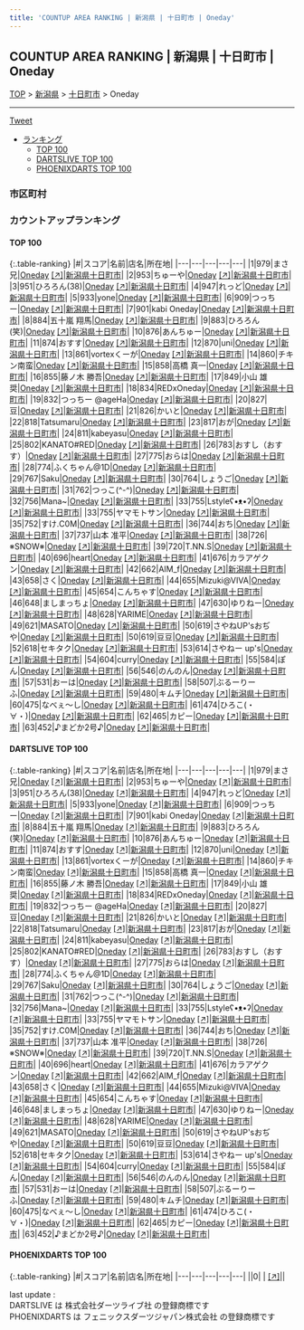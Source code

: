 ```yaml
---
title: 'COUNTUP AREA RANKING | 新潟県 | 十日町市 | Oneday'
---
```

## COUNTUP AREA RANKING | 新潟県 | 十日町市 | Oneday

[TOP](/darts/rank/) > [新潟県](/darts/rank/新潟県/) > [十日町市](/darts/rank/新潟県/十日町市/) > Oneday

___

<a href="https://twitter.com/share?ref_src=twsrc%5Etfw" data-text="COUNTUP AREA RANKING | 新潟県十日町市Oneday" class="twitter-share-button" data-hashtags="DARTSLIVE,PHOENIXDARTS,darts,ダーツ" data-show-count="false">Tweet</a>

* [ランキング](#カウントアップランキング)
    * [TOP 100](#top-100)
    * [DARTSLIVE TOP 100](#dartslive-top-100)
    * [PHOENIXDARTS TOP 100](#phoenixdarts-top-100)

### 市区町村

<ul>

</ul>

### カウントアップランキング

#### TOP 100



{:.table-ranking}
|#|スコア|名前|店名|所在地|
|---|---|---|---|---|
|1|979|<span class="rank-name-dl">まさ兄</span>|<a href="/darts/rank/shops/93ea87981b724f9c0d9b047a20a7ba1e.html">Oneday</a> <a href="https://search.dartslive.com/jp/shop/93ea87981b724f9c0d9b047a20a7ba1e">[↗]</a>|<a href="/darts/rank/新潟県/十日町市">新潟県十日町市</a>|
|2|953|<span class="rank-name-dl">ちゅーや</span>|<a href="/darts/rank/shops/93ea87981b724f9c0d9b047a20a7ba1e.html">Oneday</a> <a href="https://search.dartslive.com/jp/shop/93ea87981b724f9c0d9b047a20a7ba1e">[↗]</a>|<a href="/darts/rank/新潟県/十日町市">新潟県十日町市</a>|
|3|951|<span class="rank-name-dl">ひろろん(38)</span>|<a href="/darts/rank/shops/93ea87981b724f9c0d9b047a20a7ba1e.html">Oneday</a> <a href="https://search.dartslive.com/jp/shop/93ea87981b724f9c0d9b047a20a7ba1e">[↗]</a>|<a href="/darts/rank/新潟県/十日町市">新潟県十日町市</a>|
|4|947|<span class="rank-name-dl">れっど</span>|<a href="/darts/rank/shops/93ea87981b724f9c0d9b047a20a7ba1e.html">Oneday</a> <a href="https://search.dartslive.com/jp/shop/93ea87981b724f9c0d9b047a20a7ba1e">[↗]</a>|<a href="/darts/rank/新潟県/十日町市">新潟県十日町市</a>|
|5|933|<span class="rank-name-dl">yone</span>|<a href="/darts/rank/shops/93ea87981b724f9c0d9b047a20a7ba1e.html">Oneday</a> <a href="https://search.dartslive.com/jp/shop/93ea87981b724f9c0d9b047a20a7ba1e">[↗]</a>|<a href="/darts/rank/新潟県/十日町市">新潟県十日町市</a>|
|6|909|<span class="rank-name-dl">つっちー</span>|<a href="/darts/rank/shops/93ea87981b724f9c0d9b047a20a7ba1e.html">Oneday</a> <a href="https://search.dartslive.com/jp/shop/93ea87981b724f9c0d9b047a20a7ba1e">[↗]</a>|<a href="/darts/rank/新潟県/十日町市">新潟県十日町市</a>|
|7|901|<span class="rank-name-dl">kabi Oneday</span>|<a href="/darts/rank/shops/93ea87981b724f9c0d9b047a20a7ba1e.html">Oneday</a> <a href="https://search.dartslive.com/jp/shop/93ea87981b724f9c0d9b047a20a7ba1e">[↗]</a>|<a href="/darts/rank/新潟県/十日町市">新潟県十日町市</a>|
|8|884|<span class="rank-name-dl">五十嵐 翔馬</span>|<a href="/darts/rank/shops/93ea87981b724f9c0d9b047a20a7ba1e.html">Oneday</a> <a href="https://search.dartslive.com/jp/shop/93ea87981b724f9c0d9b047a20a7ba1e">[↗]</a>|<a href="/darts/rank/新潟県/十日町市">新潟県十日町市</a>|
|9|883|<span class="rank-name-dl">ひろろん(笑)</span>|<a href="/darts/rank/shops/93ea87981b724f9c0d9b047a20a7ba1e.html">Oneday</a> <a href="https://search.dartslive.com/jp/shop/93ea87981b724f9c0d9b047a20a7ba1e">[↗]</a>|<a href="/darts/rank/新潟県/十日町市">新潟県十日町市</a>|
|10|876|<span class="rank-name-dl">あんちゅー</span>|<a href="/darts/rank/shops/93ea87981b724f9c0d9b047a20a7ba1e.html">Oneday</a> <a href="https://search.dartslive.com/jp/shop/93ea87981b724f9c0d9b047a20a7ba1e">[↗]</a>|<a href="/darts/rank/新潟県/十日町市">新潟県十日町市</a>|
|11|874|<span class="rank-name-dl">おすす</span>|<a href="/darts/rank/shops/93ea87981b724f9c0d9b047a20a7ba1e.html">Oneday</a> <a href="https://search.dartslive.com/jp/shop/93ea87981b724f9c0d9b047a20a7ba1e">[↗]</a>|<a href="/darts/rank/新潟県/十日町市">新潟県十日町市</a>|
|12|870|<span class="rank-name-dl">uni</span>|<a href="/darts/rank/shops/93ea87981b724f9c0d9b047a20a7ba1e.html">Oneday</a> <a href="https://search.dartslive.com/jp/shop/93ea87981b724f9c0d9b047a20a7ba1e">[↗]</a>|<a href="/darts/rank/新潟県/十日町市">新潟県十日町市</a>|
|13|861|<span class="rank-name-dl">vortexくーが</span>|<a href="/darts/rank/shops/93ea87981b724f9c0d9b047a20a7ba1e.html">Oneday</a> <a href="https://search.dartslive.com/jp/shop/93ea87981b724f9c0d9b047a20a7ba1e">[↗]</a>|<a href="/darts/rank/新潟県/十日町市">新潟県十日町市</a>|
|14|860|<span class="rank-name-dl">チキン南蛮</span>|<a href="/darts/rank/shops/93ea87981b724f9c0d9b047a20a7ba1e.html">Oneday</a> <a href="https://search.dartslive.com/jp/shop/93ea87981b724f9c0d9b047a20a7ba1e">[↗]</a>|<a href="/darts/rank/新潟県/十日町市">新潟県十日町市</a>|
|15|858|<span class="rank-name-dl">高橋 真一</span>|<a href="/darts/rank/shops/93ea87981b724f9c0d9b047a20a7ba1e.html">Oneday</a> <a href="https://search.dartslive.com/jp/shop/93ea87981b724f9c0d9b047a20a7ba1e">[↗]</a>|<a href="/darts/rank/新潟県/十日町市">新潟県十日町市</a>|
|16|855|<span class="rank-name-dl">藤ノ木 勝吾</span>|<a href="/darts/rank/shops/93ea87981b724f9c0d9b047a20a7ba1e.html">Oneday</a> <a href="https://search.dartslive.com/jp/shop/93ea87981b724f9c0d9b047a20a7ba1e">[↗]</a>|<a href="/darts/rank/新潟県/十日町市">新潟県十日町市</a>|
|17|849|<span class="rank-name-dl">小山 雄奨</span>|<a href="/darts/rank/shops/93ea87981b724f9c0d9b047a20a7ba1e.html">Oneday</a> <a href="https://search.dartslive.com/jp/shop/93ea87981b724f9c0d9b047a20a7ba1e">[↗]</a>|<a href="/darts/rank/新潟県/十日町市">新潟県十日町市</a>|
|18|834|<span class="rank-name-dl">REDxOneday</span>|<a href="/darts/rank/shops/93ea87981b724f9c0d9b047a20a7ba1e.html">Oneday</a> <a href="https://search.dartslive.com/jp/shop/93ea87981b724f9c0d9b047a20a7ba1e">[↗]</a>|<a href="/darts/rank/新潟県/十日町市">新潟県十日町市</a>|
|19|832|<span class="rank-name-dl">つっちー @ageHa</span>|<a href="/darts/rank/shops/93ea87981b724f9c0d9b047a20a7ba1e.html">Oneday</a> <a href="https://search.dartslive.com/jp/shop/93ea87981b724f9c0d9b047a20a7ba1e">[↗]</a>|<a href="/darts/rank/新潟県/十日町市">新潟県十日町市</a>|
|20|827|<span class="rank-name-dl">豆</span>|<a href="/darts/rank/shops/93ea87981b724f9c0d9b047a20a7ba1e.html">Oneday</a> <a href="https://search.dartslive.com/jp/shop/93ea87981b724f9c0d9b047a20a7ba1e">[↗]</a>|<a href="/darts/rank/新潟県/十日町市">新潟県十日町市</a>|
|21|826|<span class="rank-name-dl">かいと</span>|<a href="/darts/rank/shops/93ea87981b724f9c0d9b047a20a7ba1e.html">Oneday</a> <a href="https://search.dartslive.com/jp/shop/93ea87981b724f9c0d9b047a20a7ba1e">[↗]</a>|<a href="/darts/rank/新潟県/十日町市">新潟県十日町市</a>|
|22|818|<span class="rank-name-dl">Tatsumaru</span>|<a href="/darts/rank/shops/93ea87981b724f9c0d9b047a20a7ba1e.html">Oneday</a> <a href="https://search.dartslive.com/jp/shop/93ea87981b724f9c0d9b047a20a7ba1e">[↗]</a>|<a href="/darts/rank/新潟県/十日町市">新潟県十日町市</a>|
|23|817|<span class="rank-name-dl">おが</span>|<a href="/darts/rank/shops/93ea87981b724f9c0d9b047a20a7ba1e.html">Oneday</a> <a href="https://search.dartslive.com/jp/shop/93ea87981b724f9c0d9b047a20a7ba1e">[↗]</a>|<a href="/darts/rank/新潟県/十日町市">新潟県十日町市</a>|
|24|811|<span class="rank-name-dl">kabeyasu</span>|<a href="/darts/rank/shops/93ea87981b724f9c0d9b047a20a7ba1e.html">Oneday</a> <a href="https://search.dartslive.com/jp/shop/93ea87981b724f9c0d9b047a20a7ba1e">[↗]</a>|<a href="/darts/rank/新潟県/十日町市">新潟県十日町市</a>|
|25|802|<span class="rank-name-dl">KANATO#RED</span>|<a href="/darts/rank/shops/93ea87981b724f9c0d9b047a20a7ba1e.html">Oneday</a> <a href="https://search.dartslive.com/jp/shop/93ea87981b724f9c0d9b047a20a7ba1e">[↗]</a>|<a href="/darts/rank/新潟県/十日町市">新潟県十日町市</a>|
|26|783|<span class="rank-name-dl">おすし（おすす）</span>|<a href="/darts/rank/shops/93ea87981b724f9c0d9b047a20a7ba1e.html">Oneday</a> <a href="https://search.dartslive.com/jp/shop/93ea87981b724f9c0d9b047a20a7ba1e">[↗]</a>|<a href="/darts/rank/新潟県/十日町市">新潟県十日町市</a>|
|27|775|<span class="rank-name-dl">おらは</span>|<a href="/darts/rank/shops/93ea87981b724f9c0d9b047a20a7ba1e.html">Oneday</a> <a href="https://search.dartslive.com/jp/shop/93ea87981b724f9c0d9b047a20a7ba1e">[↗]</a>|<a href="/darts/rank/新潟県/十日町市">新潟県十日町市</a>|
|28|774|<span class="rank-name-dl">ふくちゃん@1D</span>|<a href="/darts/rank/shops/93ea87981b724f9c0d9b047a20a7ba1e.html">Oneday</a> <a href="https://search.dartslive.com/jp/shop/93ea87981b724f9c0d9b047a20a7ba1e">[↗]</a>|<a href="/darts/rank/新潟県/十日町市">新潟県十日町市</a>|
|29|767|<span class="rank-name-dl">Saku</span>|<a href="/darts/rank/shops/93ea87981b724f9c0d9b047a20a7ba1e.html">Oneday</a> <a href="https://search.dartslive.com/jp/shop/93ea87981b724f9c0d9b047a20a7ba1e">[↗]</a>|<a href="/darts/rank/新潟県/十日町市">新潟県十日町市</a>|
|30|764|<span class="rank-name-dl">しょうご</span>|<a href="/darts/rank/shops/93ea87981b724f9c0d9b047a20a7ba1e.html">Oneday</a> <a href="https://search.dartslive.com/jp/shop/93ea87981b724f9c0d9b047a20a7ba1e">[↗]</a>|<a href="/darts/rank/新潟県/十日町市">新潟県十日町市</a>|
|31|762|<span class="rank-name-dl">つっこ(^-^)</span>|<a href="/darts/rank/shops/93ea87981b724f9c0d9b047a20a7ba1e.html">Oneday</a> <a href="https://search.dartslive.com/jp/shop/93ea87981b724f9c0d9b047a20a7ba1e">[↗]</a>|<a href="/darts/rank/新潟県/十日町市">新潟県十日町市</a>|
|32|756|<span class="rank-name-dl">Mana~</span>|<a href="/darts/rank/shops/93ea87981b724f9c0d9b047a20a7ba1e.html">Oneday</a> <a href="https://search.dartslive.com/jp/shop/93ea87981b724f9c0d9b047a20a7ba1e">[↗]</a>|<a href="/darts/rank/新潟県/十日町市">新潟県十日町市</a>|
|33|755|<span class="rank-name-dl">Lstyleʕ•ᴥ•ʔ</span>|<a href="/darts/rank/shops/93ea87981b724f9c0d9b047a20a7ba1e.html">Oneday</a> <a href="https://search.dartslive.com/jp/shop/93ea87981b724f9c0d9b047a20a7ba1e">[↗]</a>|<a href="/darts/rank/新潟県/十日町市">新潟県十日町市</a>|
|33|755|<span class="rank-name-dl">ヤマモトサン</span>|<a href="/darts/rank/shops/93ea87981b724f9c0d9b047a20a7ba1e.html">Oneday</a> <a href="https://search.dartslive.com/jp/shop/93ea87981b724f9c0d9b047a20a7ba1e">[↗]</a>|<a href="/darts/rank/新潟県/十日町市">新潟県十日町市</a>|
|35|752|<span class="rank-name-dl">すけ.C0M</span>|<a href="/darts/rank/shops/93ea87981b724f9c0d9b047a20a7ba1e.html">Oneday</a> <a href="https://search.dartslive.com/jp/shop/93ea87981b724f9c0d9b047a20a7ba1e">[↗]</a>|<a href="/darts/rank/新潟県/十日町市">新潟県十日町市</a>|
|36|744|<span class="rank-name-dl">おち</span>|<a href="/darts/rank/shops/93ea87981b724f9c0d9b047a20a7ba1e.html">Oneday</a> <a href="https://search.dartslive.com/jp/shop/93ea87981b724f9c0d9b047a20a7ba1e">[↗]</a>|<a href="/darts/rank/新潟県/十日町市">新潟県十日町市</a>|
|37|737|<span class="rank-name-dl">山本 准平</span>|<a href="/darts/rank/shops/93ea87981b724f9c0d9b047a20a7ba1e.html">Oneday</a> <a href="https://search.dartslive.com/jp/shop/93ea87981b724f9c0d9b047a20a7ba1e">[↗]</a>|<a href="/darts/rank/新潟県/十日町市">新潟県十日町市</a>|
|38|726|<span class="rank-name-dl">※SNOW※</span>|<a href="/darts/rank/shops/93ea87981b724f9c0d9b047a20a7ba1e.html">Oneday</a> <a href="https://search.dartslive.com/jp/shop/93ea87981b724f9c0d9b047a20a7ba1e">[↗]</a>|<a href="/darts/rank/新潟県/十日町市">新潟県十日町市</a>|
|39|720|<span class="rank-name-dl">T.NN.S</span>|<a href="/darts/rank/shops/93ea87981b724f9c0d9b047a20a7ba1e.html">Oneday</a> <a href="https://search.dartslive.com/jp/shop/93ea87981b724f9c0d9b047a20a7ba1e">[↗]</a>|<a href="/darts/rank/新潟県/十日町市">新潟県十日町市</a>|
|40|696|<span class="rank-name-dl">heart</span>|<a href="/darts/rank/shops/93ea87981b724f9c0d9b047a20a7ba1e.html">Oneday</a> <a href="https://search.dartslive.com/jp/shop/93ea87981b724f9c0d9b047a20a7ba1e">[↗]</a>|<a href="/darts/rank/新潟県/十日町市">新潟県十日町市</a>|
|41|676|<span class="rank-name-dl">カラアゲクン</span>|<a href="/darts/rank/shops/93ea87981b724f9c0d9b047a20a7ba1e.html">Oneday</a> <a href="https://search.dartslive.com/jp/shop/93ea87981b724f9c0d9b047a20a7ba1e">[↗]</a>|<a href="/darts/rank/新潟県/十日町市">新潟県十日町市</a>|
|42|662|<span class="rank-name-dl">AIM_f</span>|<a href="/darts/rank/shops/93ea87981b724f9c0d9b047a20a7ba1e.html">Oneday</a> <a href="https://search.dartslive.com/jp/shop/93ea87981b724f9c0d9b047a20a7ba1e">[↗]</a>|<a href="/darts/rank/新潟県/十日町市">新潟県十日町市</a>|
|43|658|<span class="rank-name-dl">さく</span>|<a href="/darts/rank/shops/93ea87981b724f9c0d9b047a20a7ba1e.html">Oneday</a> <a href="https://search.dartslive.com/jp/shop/93ea87981b724f9c0d9b047a20a7ba1e">[↗]</a>|<a href="/darts/rank/新潟県/十日町市">新潟県十日町市</a>|
|44|655|<span class="rank-name-dl">Mizuki@VIVA</span>|<a href="/darts/rank/shops/93ea87981b724f9c0d9b047a20a7ba1e.html">Oneday</a> <a href="https://search.dartslive.com/jp/shop/93ea87981b724f9c0d9b047a20a7ba1e">[↗]</a>|<a href="/darts/rank/新潟県/十日町市">新潟県十日町市</a>|
|45|654|<span class="rank-name-dl">こんちゃす</span>|<a href="/darts/rank/shops/93ea87981b724f9c0d9b047a20a7ba1e.html">Oneday</a> <a href="https://search.dartslive.com/jp/shop/93ea87981b724f9c0d9b047a20a7ba1e">[↗]</a>|<a href="/darts/rank/新潟県/十日町市">新潟県十日町市</a>|
|46|648|<span class="rank-name-dl">ましまっちょ</span>|<a href="/darts/rank/shops/93ea87981b724f9c0d9b047a20a7ba1e.html">Oneday</a> <a href="https://search.dartslive.com/jp/shop/93ea87981b724f9c0d9b047a20a7ba1e">[↗]</a>|<a href="/darts/rank/新潟県/十日町市">新潟県十日町市</a>|
|47|630|<span class="rank-name-dl">ゆりねー</span>|<a href="/darts/rank/shops/93ea87981b724f9c0d9b047a20a7ba1e.html">Oneday</a> <a href="https://search.dartslive.com/jp/shop/93ea87981b724f9c0d9b047a20a7ba1e">[↗]</a>|<a href="/darts/rank/新潟県/十日町市">新潟県十日町市</a>|
|48|628|<span class="rank-name-dl">YARIME</span>|<a href="/darts/rank/shops/93ea87981b724f9c0d9b047a20a7ba1e.html">Oneday</a> <a href="https://search.dartslive.com/jp/shop/93ea87981b724f9c0d9b047a20a7ba1e">[↗]</a>|<a href="/darts/rank/新潟県/十日町市">新潟県十日町市</a>|
|49|621|<span class="rank-name-dl">MASATO</span>|<a href="/darts/rank/shops/93ea87981b724f9c0d9b047a20a7ba1e.html">Oneday</a> <a href="https://search.dartslive.com/jp/shop/93ea87981b724f9c0d9b047a20a7ba1e">[↗]</a>|<a href="/darts/rank/新潟県/十日町市">新潟県十日町市</a>|
|50|619|<span class="rank-name-dl">さやねUP&#x27;sおぢや</span>|<a href="/darts/rank/shops/93ea87981b724f9c0d9b047a20a7ba1e.html">Oneday</a> <a href="https://search.dartslive.com/jp/shop/93ea87981b724f9c0d9b047a20a7ba1e">[↗]</a>|<a href="/darts/rank/新潟県/十日町市">新潟県十日町市</a>|
|50|619|<span class="rank-name-dl">豆豆</span>|<a href="/darts/rank/shops/93ea87981b724f9c0d9b047a20a7ba1e.html">Oneday</a> <a href="https://search.dartslive.com/jp/shop/93ea87981b724f9c0d9b047a20a7ba1e">[↗]</a>|<a href="/darts/rank/新潟県/十日町市">新潟県十日町市</a>|
|52|618|<span class="rank-name-dl">セキタク</span>|<a href="/darts/rank/shops/93ea87981b724f9c0d9b047a20a7ba1e.html">Oneday</a> <a href="https://search.dartslive.com/jp/shop/93ea87981b724f9c0d9b047a20a7ba1e">[↗]</a>|<a href="/darts/rank/新潟県/十日町市">新潟県十日町市</a>|
|53|614|<span class="rank-name-dl">さやねー up&#x27;s</span>|<a href="/darts/rank/shops/93ea87981b724f9c0d9b047a20a7ba1e.html">Oneday</a> <a href="https://search.dartslive.com/jp/shop/93ea87981b724f9c0d9b047a20a7ba1e">[↗]</a>|<a href="/darts/rank/新潟県/十日町市">新潟県十日町市</a>|
|54|604|<span class="rank-name-dl">curry</span>|<a href="/darts/rank/shops/93ea87981b724f9c0d9b047a20a7ba1e.html">Oneday</a> <a href="https://search.dartslive.com/jp/shop/93ea87981b724f9c0d9b047a20a7ba1e">[↗]</a>|<a href="/darts/rank/新潟県/十日町市">新潟県十日町市</a>|
|55|584|<span class="rank-name-dl">ぽん</span>|<a href="/darts/rank/shops/93ea87981b724f9c0d9b047a20a7ba1e.html">Oneday</a> <a href="https://search.dartslive.com/jp/shop/93ea87981b724f9c0d9b047a20a7ba1e">[↗]</a>|<a href="/darts/rank/新潟県/十日町市">新潟県十日町市</a>|
|56|546|<span class="rank-name-dl">のんのん</span>|<a href="/darts/rank/shops/93ea87981b724f9c0d9b047a20a7ba1e.html">Oneday</a> <a href="https://search.dartslive.com/jp/shop/93ea87981b724f9c0d9b047a20a7ba1e">[↗]</a>|<a href="/darts/rank/新潟県/十日町市">新潟県十日町市</a>|
|57|531|<span class="rank-name-dl">おーは</span>|<a href="/darts/rank/shops/93ea87981b724f9c0d9b047a20a7ba1e.html">Oneday</a> <a href="https://search.dartslive.com/jp/shop/93ea87981b724f9c0d9b047a20a7ba1e">[↗]</a>|<a href="/darts/rank/新潟県/十日町市">新潟県十日町市</a>|
|58|507|<span class="rank-name-dl">ぶるーりーふ</span>|<a href="/darts/rank/shops/93ea87981b724f9c0d9b047a20a7ba1e.html">Oneday</a> <a href="https://search.dartslive.com/jp/shop/93ea87981b724f9c0d9b047a20a7ba1e">[↗]</a>|<a href="/darts/rank/新潟県/十日町市">新潟県十日町市</a>|
|59|480|<span class="rank-name-dl">キムチ</span>|<a href="/darts/rank/shops/93ea87981b724f9c0d9b047a20a7ba1e.html">Oneday</a> <a href="https://search.dartslive.com/jp/shop/93ea87981b724f9c0d9b047a20a7ba1e">[↗]</a>|<a href="/darts/rank/新潟県/十日町市">新潟県十日町市</a>|
|60|475|<span class="rank-name-dl">なべぇ〜し</span>|<a href="/darts/rank/shops/93ea87981b724f9c0d9b047a20a7ba1e.html">Oneday</a> <a href="https://search.dartslive.com/jp/shop/93ea87981b724f9c0d9b047a20a7ba1e">[↗]</a>|<a href="/darts/rank/新潟県/十日町市">新潟県十日町市</a>|
|61|474|<span class="rank-name-dl">ひろこ(・∀・)</span>|<a href="/darts/rank/shops/93ea87981b724f9c0d9b047a20a7ba1e.html">Oneday</a> <a href="https://search.dartslive.com/jp/shop/93ea87981b724f9c0d9b047a20a7ba1e">[↗]</a>|<a href="/darts/rank/新潟県/十日町市">新潟県十日町市</a>|
|62|465|<span class="rank-name-dl">カピー</span>|<a href="/darts/rank/shops/93ea87981b724f9c0d9b047a20a7ba1e.html">Oneday</a> <a href="https://search.dartslive.com/jp/shop/93ea87981b724f9c0d9b047a20a7ba1e">[↗]</a>|<a href="/darts/rank/新潟県/十日町市">新潟県十日町市</a>|
|63|452|<span class="rank-name-dl">♪まどか2号♪</span>|<a href="/darts/rank/shops/93ea87981b724f9c0d9b047a20a7ba1e.html">Oneday</a> <a href="https://search.dartslive.com/jp/shop/93ea87981b724f9c0d9b047a20a7ba1e">[↗]</a>|<a href="/darts/rank/新潟県/十日町市">新潟県十日町市</a>|


#### DARTSLIVE TOP 100



{:.table-ranking}
|#|スコア|名前|店名|所在地|
|---|---|---|---|---|
|1|979|<span class="rank-name-dl">まさ兄</span>|<a href="/darts/rank/shops/93ea87981b724f9c0d9b047a20a7ba1e.html">Oneday</a> <a href="https://search.dartslive.com/jp/shop/93ea87981b724f9c0d9b047a20a7ba1e">[↗]</a>|<a href="/darts/rank/新潟県/十日町市">新潟県十日町市</a>|
|2|953|<span class="rank-name-dl">ちゅーや</span>|<a href="/darts/rank/shops/93ea87981b724f9c0d9b047a20a7ba1e.html">Oneday</a> <a href="https://search.dartslive.com/jp/shop/93ea87981b724f9c0d9b047a20a7ba1e">[↗]</a>|<a href="/darts/rank/新潟県/十日町市">新潟県十日町市</a>|
|3|951|<span class="rank-name-dl">ひろろん(38)</span>|<a href="/darts/rank/shops/93ea87981b724f9c0d9b047a20a7ba1e.html">Oneday</a> <a href="https://search.dartslive.com/jp/shop/93ea87981b724f9c0d9b047a20a7ba1e">[↗]</a>|<a href="/darts/rank/新潟県/十日町市">新潟県十日町市</a>|
|4|947|<span class="rank-name-dl">れっど</span>|<a href="/darts/rank/shops/93ea87981b724f9c0d9b047a20a7ba1e.html">Oneday</a> <a href="https://search.dartslive.com/jp/shop/93ea87981b724f9c0d9b047a20a7ba1e">[↗]</a>|<a href="/darts/rank/新潟県/十日町市">新潟県十日町市</a>|
|5|933|<span class="rank-name-dl">yone</span>|<a href="/darts/rank/shops/93ea87981b724f9c0d9b047a20a7ba1e.html">Oneday</a> <a href="https://search.dartslive.com/jp/shop/93ea87981b724f9c0d9b047a20a7ba1e">[↗]</a>|<a href="/darts/rank/新潟県/十日町市">新潟県十日町市</a>|
|6|909|<span class="rank-name-dl">つっちー</span>|<a href="/darts/rank/shops/93ea87981b724f9c0d9b047a20a7ba1e.html">Oneday</a> <a href="https://search.dartslive.com/jp/shop/93ea87981b724f9c0d9b047a20a7ba1e">[↗]</a>|<a href="/darts/rank/新潟県/十日町市">新潟県十日町市</a>|
|7|901|<span class="rank-name-dl">kabi Oneday</span>|<a href="/darts/rank/shops/93ea87981b724f9c0d9b047a20a7ba1e.html">Oneday</a> <a href="https://search.dartslive.com/jp/shop/93ea87981b724f9c0d9b047a20a7ba1e">[↗]</a>|<a href="/darts/rank/新潟県/十日町市">新潟県十日町市</a>|
|8|884|<span class="rank-name-dl">五十嵐 翔馬</span>|<a href="/darts/rank/shops/93ea87981b724f9c0d9b047a20a7ba1e.html">Oneday</a> <a href="https://search.dartslive.com/jp/shop/93ea87981b724f9c0d9b047a20a7ba1e">[↗]</a>|<a href="/darts/rank/新潟県/十日町市">新潟県十日町市</a>|
|9|883|<span class="rank-name-dl">ひろろん(笑)</span>|<a href="/darts/rank/shops/93ea87981b724f9c0d9b047a20a7ba1e.html">Oneday</a> <a href="https://search.dartslive.com/jp/shop/93ea87981b724f9c0d9b047a20a7ba1e">[↗]</a>|<a href="/darts/rank/新潟県/十日町市">新潟県十日町市</a>|
|10|876|<span class="rank-name-dl">あんちゅー</span>|<a href="/darts/rank/shops/93ea87981b724f9c0d9b047a20a7ba1e.html">Oneday</a> <a href="https://search.dartslive.com/jp/shop/93ea87981b724f9c0d9b047a20a7ba1e">[↗]</a>|<a href="/darts/rank/新潟県/十日町市">新潟県十日町市</a>|
|11|874|<span class="rank-name-dl">おすす</span>|<a href="/darts/rank/shops/93ea87981b724f9c0d9b047a20a7ba1e.html">Oneday</a> <a href="https://search.dartslive.com/jp/shop/93ea87981b724f9c0d9b047a20a7ba1e">[↗]</a>|<a href="/darts/rank/新潟県/十日町市">新潟県十日町市</a>|
|12|870|<span class="rank-name-dl">uni</span>|<a href="/darts/rank/shops/93ea87981b724f9c0d9b047a20a7ba1e.html">Oneday</a> <a href="https://search.dartslive.com/jp/shop/93ea87981b724f9c0d9b047a20a7ba1e">[↗]</a>|<a href="/darts/rank/新潟県/十日町市">新潟県十日町市</a>|
|13|861|<span class="rank-name-dl">vortexくーが</span>|<a href="/darts/rank/shops/93ea87981b724f9c0d9b047a20a7ba1e.html">Oneday</a> <a href="https://search.dartslive.com/jp/shop/93ea87981b724f9c0d9b047a20a7ba1e">[↗]</a>|<a href="/darts/rank/新潟県/十日町市">新潟県十日町市</a>|
|14|860|<span class="rank-name-dl">チキン南蛮</span>|<a href="/darts/rank/shops/93ea87981b724f9c0d9b047a20a7ba1e.html">Oneday</a> <a href="https://search.dartslive.com/jp/shop/93ea87981b724f9c0d9b047a20a7ba1e">[↗]</a>|<a href="/darts/rank/新潟県/十日町市">新潟県十日町市</a>|
|15|858|<span class="rank-name-dl">高橋 真一</span>|<a href="/darts/rank/shops/93ea87981b724f9c0d9b047a20a7ba1e.html">Oneday</a> <a href="https://search.dartslive.com/jp/shop/93ea87981b724f9c0d9b047a20a7ba1e">[↗]</a>|<a href="/darts/rank/新潟県/十日町市">新潟県十日町市</a>|
|16|855|<span class="rank-name-dl">藤ノ木 勝吾</span>|<a href="/darts/rank/shops/93ea87981b724f9c0d9b047a20a7ba1e.html">Oneday</a> <a href="https://search.dartslive.com/jp/shop/93ea87981b724f9c0d9b047a20a7ba1e">[↗]</a>|<a href="/darts/rank/新潟県/十日町市">新潟県十日町市</a>|
|17|849|<span class="rank-name-dl">小山 雄奨</span>|<a href="/darts/rank/shops/93ea87981b724f9c0d9b047a20a7ba1e.html">Oneday</a> <a href="https://search.dartslive.com/jp/shop/93ea87981b724f9c0d9b047a20a7ba1e">[↗]</a>|<a href="/darts/rank/新潟県/十日町市">新潟県十日町市</a>|
|18|834|<span class="rank-name-dl">REDxOneday</span>|<a href="/darts/rank/shops/93ea87981b724f9c0d9b047a20a7ba1e.html">Oneday</a> <a href="https://search.dartslive.com/jp/shop/93ea87981b724f9c0d9b047a20a7ba1e">[↗]</a>|<a href="/darts/rank/新潟県/十日町市">新潟県十日町市</a>|
|19|832|<span class="rank-name-dl">つっちー @ageHa</span>|<a href="/darts/rank/shops/93ea87981b724f9c0d9b047a20a7ba1e.html">Oneday</a> <a href="https://search.dartslive.com/jp/shop/93ea87981b724f9c0d9b047a20a7ba1e">[↗]</a>|<a href="/darts/rank/新潟県/十日町市">新潟県十日町市</a>|
|20|827|<span class="rank-name-dl">豆</span>|<a href="/darts/rank/shops/93ea87981b724f9c0d9b047a20a7ba1e.html">Oneday</a> <a href="https://search.dartslive.com/jp/shop/93ea87981b724f9c0d9b047a20a7ba1e">[↗]</a>|<a href="/darts/rank/新潟県/十日町市">新潟県十日町市</a>|
|21|826|<span class="rank-name-dl">かいと</span>|<a href="/darts/rank/shops/93ea87981b724f9c0d9b047a20a7ba1e.html">Oneday</a> <a href="https://search.dartslive.com/jp/shop/93ea87981b724f9c0d9b047a20a7ba1e">[↗]</a>|<a href="/darts/rank/新潟県/十日町市">新潟県十日町市</a>|
|22|818|<span class="rank-name-dl">Tatsumaru</span>|<a href="/darts/rank/shops/93ea87981b724f9c0d9b047a20a7ba1e.html">Oneday</a> <a href="https://search.dartslive.com/jp/shop/93ea87981b724f9c0d9b047a20a7ba1e">[↗]</a>|<a href="/darts/rank/新潟県/十日町市">新潟県十日町市</a>|
|23|817|<span class="rank-name-dl">おが</span>|<a href="/darts/rank/shops/93ea87981b724f9c0d9b047a20a7ba1e.html">Oneday</a> <a href="https://search.dartslive.com/jp/shop/93ea87981b724f9c0d9b047a20a7ba1e">[↗]</a>|<a href="/darts/rank/新潟県/十日町市">新潟県十日町市</a>|
|24|811|<span class="rank-name-dl">kabeyasu</span>|<a href="/darts/rank/shops/93ea87981b724f9c0d9b047a20a7ba1e.html">Oneday</a> <a href="https://search.dartslive.com/jp/shop/93ea87981b724f9c0d9b047a20a7ba1e">[↗]</a>|<a href="/darts/rank/新潟県/十日町市">新潟県十日町市</a>|
|25|802|<span class="rank-name-dl">KANATO#RED</span>|<a href="/darts/rank/shops/93ea87981b724f9c0d9b047a20a7ba1e.html">Oneday</a> <a href="https://search.dartslive.com/jp/shop/93ea87981b724f9c0d9b047a20a7ba1e">[↗]</a>|<a href="/darts/rank/新潟県/十日町市">新潟県十日町市</a>|
|26|783|<span class="rank-name-dl">おすし（おすす）</span>|<a href="/darts/rank/shops/93ea87981b724f9c0d9b047a20a7ba1e.html">Oneday</a> <a href="https://search.dartslive.com/jp/shop/93ea87981b724f9c0d9b047a20a7ba1e">[↗]</a>|<a href="/darts/rank/新潟県/十日町市">新潟県十日町市</a>|
|27|775|<span class="rank-name-dl">おらは</span>|<a href="/darts/rank/shops/93ea87981b724f9c0d9b047a20a7ba1e.html">Oneday</a> <a href="https://search.dartslive.com/jp/shop/93ea87981b724f9c0d9b047a20a7ba1e">[↗]</a>|<a href="/darts/rank/新潟県/十日町市">新潟県十日町市</a>|
|28|774|<span class="rank-name-dl">ふくちゃん@1D</span>|<a href="/darts/rank/shops/93ea87981b724f9c0d9b047a20a7ba1e.html">Oneday</a> <a href="https://search.dartslive.com/jp/shop/93ea87981b724f9c0d9b047a20a7ba1e">[↗]</a>|<a href="/darts/rank/新潟県/十日町市">新潟県十日町市</a>|
|29|767|<span class="rank-name-dl">Saku</span>|<a href="/darts/rank/shops/93ea87981b724f9c0d9b047a20a7ba1e.html">Oneday</a> <a href="https://search.dartslive.com/jp/shop/93ea87981b724f9c0d9b047a20a7ba1e">[↗]</a>|<a href="/darts/rank/新潟県/十日町市">新潟県十日町市</a>|
|30|764|<span class="rank-name-dl">しょうご</span>|<a href="/darts/rank/shops/93ea87981b724f9c0d9b047a20a7ba1e.html">Oneday</a> <a href="https://search.dartslive.com/jp/shop/93ea87981b724f9c0d9b047a20a7ba1e">[↗]</a>|<a href="/darts/rank/新潟県/十日町市">新潟県十日町市</a>|
|31|762|<span class="rank-name-dl">つっこ(^-^)</span>|<a href="/darts/rank/shops/93ea87981b724f9c0d9b047a20a7ba1e.html">Oneday</a> <a href="https://search.dartslive.com/jp/shop/93ea87981b724f9c0d9b047a20a7ba1e">[↗]</a>|<a href="/darts/rank/新潟県/十日町市">新潟県十日町市</a>|
|32|756|<span class="rank-name-dl">Mana~</span>|<a href="/darts/rank/shops/93ea87981b724f9c0d9b047a20a7ba1e.html">Oneday</a> <a href="https://search.dartslive.com/jp/shop/93ea87981b724f9c0d9b047a20a7ba1e">[↗]</a>|<a href="/darts/rank/新潟県/十日町市">新潟県十日町市</a>|
|33|755|<span class="rank-name-dl">Lstyleʕ•ᴥ•ʔ</span>|<a href="/darts/rank/shops/93ea87981b724f9c0d9b047a20a7ba1e.html">Oneday</a> <a href="https://search.dartslive.com/jp/shop/93ea87981b724f9c0d9b047a20a7ba1e">[↗]</a>|<a href="/darts/rank/新潟県/十日町市">新潟県十日町市</a>|
|33|755|<span class="rank-name-dl">ヤマモトサン</span>|<a href="/darts/rank/shops/93ea87981b724f9c0d9b047a20a7ba1e.html">Oneday</a> <a href="https://search.dartslive.com/jp/shop/93ea87981b724f9c0d9b047a20a7ba1e">[↗]</a>|<a href="/darts/rank/新潟県/十日町市">新潟県十日町市</a>|
|35|752|<span class="rank-name-dl">すけ.C0M</span>|<a href="/darts/rank/shops/93ea87981b724f9c0d9b047a20a7ba1e.html">Oneday</a> <a href="https://search.dartslive.com/jp/shop/93ea87981b724f9c0d9b047a20a7ba1e">[↗]</a>|<a href="/darts/rank/新潟県/十日町市">新潟県十日町市</a>|
|36|744|<span class="rank-name-dl">おち</span>|<a href="/darts/rank/shops/93ea87981b724f9c0d9b047a20a7ba1e.html">Oneday</a> <a href="https://search.dartslive.com/jp/shop/93ea87981b724f9c0d9b047a20a7ba1e">[↗]</a>|<a href="/darts/rank/新潟県/十日町市">新潟県十日町市</a>|
|37|737|<span class="rank-name-dl">山本 准平</span>|<a href="/darts/rank/shops/93ea87981b724f9c0d9b047a20a7ba1e.html">Oneday</a> <a href="https://search.dartslive.com/jp/shop/93ea87981b724f9c0d9b047a20a7ba1e">[↗]</a>|<a href="/darts/rank/新潟県/十日町市">新潟県十日町市</a>|
|38|726|<span class="rank-name-dl">※SNOW※</span>|<a href="/darts/rank/shops/93ea87981b724f9c0d9b047a20a7ba1e.html">Oneday</a> <a href="https://search.dartslive.com/jp/shop/93ea87981b724f9c0d9b047a20a7ba1e">[↗]</a>|<a href="/darts/rank/新潟県/十日町市">新潟県十日町市</a>|
|39|720|<span class="rank-name-dl">T.NN.S</span>|<a href="/darts/rank/shops/93ea87981b724f9c0d9b047a20a7ba1e.html">Oneday</a> <a href="https://search.dartslive.com/jp/shop/93ea87981b724f9c0d9b047a20a7ba1e">[↗]</a>|<a href="/darts/rank/新潟県/十日町市">新潟県十日町市</a>|
|40|696|<span class="rank-name-dl">heart</span>|<a href="/darts/rank/shops/93ea87981b724f9c0d9b047a20a7ba1e.html">Oneday</a> <a href="https://search.dartslive.com/jp/shop/93ea87981b724f9c0d9b047a20a7ba1e">[↗]</a>|<a href="/darts/rank/新潟県/十日町市">新潟県十日町市</a>|
|41|676|<span class="rank-name-dl">カラアゲクン</span>|<a href="/darts/rank/shops/93ea87981b724f9c0d9b047a20a7ba1e.html">Oneday</a> <a href="https://search.dartslive.com/jp/shop/93ea87981b724f9c0d9b047a20a7ba1e">[↗]</a>|<a href="/darts/rank/新潟県/十日町市">新潟県十日町市</a>|
|42|662|<span class="rank-name-dl">AIM_f</span>|<a href="/darts/rank/shops/93ea87981b724f9c0d9b047a20a7ba1e.html">Oneday</a> <a href="https://search.dartslive.com/jp/shop/93ea87981b724f9c0d9b047a20a7ba1e">[↗]</a>|<a href="/darts/rank/新潟県/十日町市">新潟県十日町市</a>|
|43|658|<span class="rank-name-dl">さく</span>|<a href="/darts/rank/shops/93ea87981b724f9c0d9b047a20a7ba1e.html">Oneday</a> <a href="https://search.dartslive.com/jp/shop/93ea87981b724f9c0d9b047a20a7ba1e">[↗]</a>|<a href="/darts/rank/新潟県/十日町市">新潟県十日町市</a>|
|44|655|<span class="rank-name-dl">Mizuki@VIVA</span>|<a href="/darts/rank/shops/93ea87981b724f9c0d9b047a20a7ba1e.html">Oneday</a> <a href="https://search.dartslive.com/jp/shop/93ea87981b724f9c0d9b047a20a7ba1e">[↗]</a>|<a href="/darts/rank/新潟県/十日町市">新潟県十日町市</a>|
|45|654|<span class="rank-name-dl">こんちゃす</span>|<a href="/darts/rank/shops/93ea87981b724f9c0d9b047a20a7ba1e.html">Oneday</a> <a href="https://search.dartslive.com/jp/shop/93ea87981b724f9c0d9b047a20a7ba1e">[↗]</a>|<a href="/darts/rank/新潟県/十日町市">新潟県十日町市</a>|
|46|648|<span class="rank-name-dl">ましまっちょ</span>|<a href="/darts/rank/shops/93ea87981b724f9c0d9b047a20a7ba1e.html">Oneday</a> <a href="https://search.dartslive.com/jp/shop/93ea87981b724f9c0d9b047a20a7ba1e">[↗]</a>|<a href="/darts/rank/新潟県/十日町市">新潟県十日町市</a>|
|47|630|<span class="rank-name-dl">ゆりねー</span>|<a href="/darts/rank/shops/93ea87981b724f9c0d9b047a20a7ba1e.html">Oneday</a> <a href="https://search.dartslive.com/jp/shop/93ea87981b724f9c0d9b047a20a7ba1e">[↗]</a>|<a href="/darts/rank/新潟県/十日町市">新潟県十日町市</a>|
|48|628|<span class="rank-name-dl">YARIME</span>|<a href="/darts/rank/shops/93ea87981b724f9c0d9b047a20a7ba1e.html">Oneday</a> <a href="https://search.dartslive.com/jp/shop/93ea87981b724f9c0d9b047a20a7ba1e">[↗]</a>|<a href="/darts/rank/新潟県/十日町市">新潟県十日町市</a>|
|49|621|<span class="rank-name-dl">MASATO</span>|<a href="/darts/rank/shops/93ea87981b724f9c0d9b047a20a7ba1e.html">Oneday</a> <a href="https://search.dartslive.com/jp/shop/93ea87981b724f9c0d9b047a20a7ba1e">[↗]</a>|<a href="/darts/rank/新潟県/十日町市">新潟県十日町市</a>|
|50|619|<span class="rank-name-dl">さやねUP&#x27;sおぢや</span>|<a href="/darts/rank/shops/93ea87981b724f9c0d9b047a20a7ba1e.html">Oneday</a> <a href="https://search.dartslive.com/jp/shop/93ea87981b724f9c0d9b047a20a7ba1e">[↗]</a>|<a href="/darts/rank/新潟県/十日町市">新潟県十日町市</a>|
|50|619|<span class="rank-name-dl">豆豆</span>|<a href="/darts/rank/shops/93ea87981b724f9c0d9b047a20a7ba1e.html">Oneday</a> <a href="https://search.dartslive.com/jp/shop/93ea87981b724f9c0d9b047a20a7ba1e">[↗]</a>|<a href="/darts/rank/新潟県/十日町市">新潟県十日町市</a>|
|52|618|<span class="rank-name-dl">セキタク</span>|<a href="/darts/rank/shops/93ea87981b724f9c0d9b047a20a7ba1e.html">Oneday</a> <a href="https://search.dartslive.com/jp/shop/93ea87981b724f9c0d9b047a20a7ba1e">[↗]</a>|<a href="/darts/rank/新潟県/十日町市">新潟県十日町市</a>|
|53|614|<span class="rank-name-dl">さやねー up&#x27;s</span>|<a href="/darts/rank/shops/93ea87981b724f9c0d9b047a20a7ba1e.html">Oneday</a> <a href="https://search.dartslive.com/jp/shop/93ea87981b724f9c0d9b047a20a7ba1e">[↗]</a>|<a href="/darts/rank/新潟県/十日町市">新潟県十日町市</a>|
|54|604|<span class="rank-name-dl">curry</span>|<a href="/darts/rank/shops/93ea87981b724f9c0d9b047a20a7ba1e.html">Oneday</a> <a href="https://search.dartslive.com/jp/shop/93ea87981b724f9c0d9b047a20a7ba1e">[↗]</a>|<a href="/darts/rank/新潟県/十日町市">新潟県十日町市</a>|
|55|584|<span class="rank-name-dl">ぽん</span>|<a href="/darts/rank/shops/93ea87981b724f9c0d9b047a20a7ba1e.html">Oneday</a> <a href="https://search.dartslive.com/jp/shop/93ea87981b724f9c0d9b047a20a7ba1e">[↗]</a>|<a href="/darts/rank/新潟県/十日町市">新潟県十日町市</a>|
|56|546|<span class="rank-name-dl">のんのん</span>|<a href="/darts/rank/shops/93ea87981b724f9c0d9b047a20a7ba1e.html">Oneday</a> <a href="https://search.dartslive.com/jp/shop/93ea87981b724f9c0d9b047a20a7ba1e">[↗]</a>|<a href="/darts/rank/新潟県/十日町市">新潟県十日町市</a>|
|57|531|<span class="rank-name-dl">おーは</span>|<a href="/darts/rank/shops/93ea87981b724f9c0d9b047a20a7ba1e.html">Oneday</a> <a href="https://search.dartslive.com/jp/shop/93ea87981b724f9c0d9b047a20a7ba1e">[↗]</a>|<a href="/darts/rank/新潟県/十日町市">新潟県十日町市</a>|
|58|507|<span class="rank-name-dl">ぶるーりーふ</span>|<a href="/darts/rank/shops/93ea87981b724f9c0d9b047a20a7ba1e.html">Oneday</a> <a href="https://search.dartslive.com/jp/shop/93ea87981b724f9c0d9b047a20a7ba1e">[↗]</a>|<a href="/darts/rank/新潟県/十日町市">新潟県十日町市</a>|
|59|480|<span class="rank-name-dl">キムチ</span>|<a href="/darts/rank/shops/93ea87981b724f9c0d9b047a20a7ba1e.html">Oneday</a> <a href="https://search.dartslive.com/jp/shop/93ea87981b724f9c0d9b047a20a7ba1e">[↗]</a>|<a href="/darts/rank/新潟県/十日町市">新潟県十日町市</a>|
|60|475|<span class="rank-name-dl">なべぇ〜し</span>|<a href="/darts/rank/shops/93ea87981b724f9c0d9b047a20a7ba1e.html">Oneday</a> <a href="https://search.dartslive.com/jp/shop/93ea87981b724f9c0d9b047a20a7ba1e">[↗]</a>|<a href="/darts/rank/新潟県/十日町市">新潟県十日町市</a>|
|61|474|<span class="rank-name-dl">ひろこ(・∀・)</span>|<a href="/darts/rank/shops/93ea87981b724f9c0d9b047a20a7ba1e.html">Oneday</a> <a href="https://search.dartslive.com/jp/shop/93ea87981b724f9c0d9b047a20a7ba1e">[↗]</a>|<a href="/darts/rank/新潟県/十日町市">新潟県十日町市</a>|
|62|465|<span class="rank-name-dl">カピー</span>|<a href="/darts/rank/shops/93ea87981b724f9c0d9b047a20a7ba1e.html">Oneday</a> <a href="https://search.dartslive.com/jp/shop/93ea87981b724f9c0d9b047a20a7ba1e">[↗]</a>|<a href="/darts/rank/新潟県/十日町市">新潟県十日町市</a>|
|63|452|<span class="rank-name-dl">♪まどか2号♪</span>|<a href="/darts/rank/shops/93ea87981b724f9c0d9b047a20a7ba1e.html">Oneday</a> <a href="https://search.dartslive.com/jp/shop/93ea87981b724f9c0d9b047a20a7ba1e">[↗]</a>|<a href="/darts/rank/新潟県/十日町市">新潟県十日町市</a>|


#### PHOENIXDARTS TOP 100



{:.table-ranking}
|#|スコア|名前|店名|所在地|
|---|---|---|---|---|
||0|<span class="rank-name-dl"> </span>|<a href="/darts/rank/shops/.html"></a> <a href="">[↗]</a>|<a href="/darts/rank//"></a>|


<div class="footer border-top border-gray-light mt-5 pt-3 text-right text-gray">
    last update : <span style="font-weight: italic" id="foot_last_modified"></span><br />
    DARTSLIVE は 株式会社ダーツライブ社 の登録商標です<br />
    PHOENIXDARTS は フェニックスダーツジャパン株式会社 の登録商標です<br />
</div>

<script src="https://cdnjs.cloudflare.com/ajax/libs/jquery.tablesorter/2.31.3/js/jquery.tablesorter.min.js" integrity="sha512-qzgd5cYSZcosqpzpn7zF2ZId8f/8CHmFKZ8j7mU4OUXTNRd5g+ZHBPsgKEwoqxCtdQvExE5LprwwPAgoicguNg==" crossorigin="anonymous" referrerpolicy="no-referrer"></script>
<link rel="stylesheet" href="https://cdnjs.cloudflare.com/ajax/libs/jquery.tablesorter/2.31.3/css/theme.default.min.css" integrity="sha512-wghhOJkjQX0Lh3NSWvNKeZ0ZpNn+SPVXX1Qyc9OCaogADktxrBiBdKGDoqVUOyhStvMBmJQ8ZdMHiR3wuEq8+w==" crossorigin="anonymous" referrerpolicy="no-referrer" />
<script>
$(function() {
    $(".table-ranking").tablesorter({sortList:[[0, 0]]});
    $("#foot_last_modified").text(formatDate(new Date(document.lastModified), 'yyyy-MM-dd HH:mm:ss'));
});
</script>

<script async src="https://platform.twitter.com/widgets.js" charset="utf-8"></script>